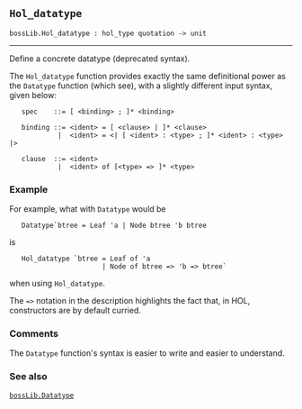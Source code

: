 ## `Hol_datatype`

``` hol4
bossLib.Hol_datatype : hol_type quotation -> unit
```

------------------------------------------------------------------------

Define a concrete datatype (deprecated syntax).

The `Hol_datatype` function provides exactly the same definitional power
as the `Datatype` function (which see), with a slightly different input
syntax, given below:

``` hol4
   spec    ::= [ <binding> ; ]* <binding>

   binding ::= <ident> = [ <clause> | ]* <clause>
            |  <ident> = <| [ <ident> : <type> ; ]* <ident> : <type> |>

   clause  ::= <ident>
            |  <ident> of [<type> => ]* <type>
```

### Example

For example, what with `Datatype` would be

``` hol4
   Datatype`btree = Leaf 'a | Node btree 'b btree
```

is

``` hol4
   Hol_datatype `btree = Leaf of 'a
                       | Node of btree => 'b => btree`
```

when using `Hol_datatype`.

The `=>` notation in the description highlights the fact that, in HOL,
constructors are by default curried.

### Comments

The `Datatype` function's syntax is easier to write and easier to
understand.

### See also

[`bossLib.Datatype`](#bossLib.Datatype)

